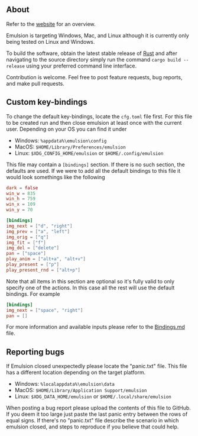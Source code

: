 ## About

Refer to the [website](https://arturkovacs.github.io/emulsion-website/) for an overview.

Emulsion is targeting Windows, Mac, and Linux although it is currently only being tested on Linux and Windows.

To build the software, obtain the latest stable release of [Rust](https://www.rust-lang.org/) and after navigating to the source directory simply run the command `cargo build --release` using your preferred command line interface.

Contribution is welcome. Feel free to post feature requests, bug reports, and make pull requests.

## Custom key-bindings

To change the default key-bindings, locate the `cfg.toml` file first. For this file to be created run and then close emulsion at least once with the current user. Depending on your OS you can find it under

- Windows: `%appdata%\emulsion\config`
- MacOS: `$HOME/Library/Preferences/emulsion`
- Linux: `$XDG_CONFIG_HOME/emulsion` or `$HOME/.config/emulsion`

This file may contain a `[bindings]` section. If there is no such section, the defaults are used. If we were to add all the default bindings to this file it would look somethings like the following

```toml
dark = false
win_w = 835
win_h = 759
win_x = 109
win_y = 70

[bindings]
img_next = ["d", "right"]
img_prev = ["a", "left"]
img_orig = ["q"]
img_fit = ["f"]
img_del = ["delete"]
pan = ["space"]
play_anim = ["alt+a", "alt+v"]
play_present = ["p"]
play_present_rnd = ["alt+p"]
```

Note that all items in this section are optional so it's fully valid to only specify one of the actions. In this case all the rest will use the default bindings. For example

```toml
[bindings]
img_next = ["space", "right"]
pan = []
```

For more information and available inputs please refer to the [Bindings.md](Bindings.md) file.

## Reporting bugs

If Emulsion closed unexpectedly please locate the "panic.txt" file. This file has a different location depending on the target platform.

- Windows: `%localappdata%\emulsion\data`
- MacOS: `$HOME/Library/Application Support/emulsion`
- Linux: `$XDG_DATA_HOME/emulsion` or `$HOME/.local/share/emulsion`

When posting a bug report please upload the contents of this file to GitHub. If you deem it too large just paste the last panic entry between the rows of equal signs. If there's no "panic.txt" file describe the scenario in which emulsion closed, and steps to reproduce if you believe that could help.
